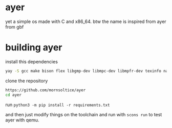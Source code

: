 # ayer
yet a simple os made with C and x86_64. btw the name is inspired from ayer from gbf

# building ayer

install this dependencies

```sh
yay -S gcc make bison flex libgmp-dev libmpc-dev libmpfr-dev texinfo nasm mtools qemu-system-x86 python3 scons
```

clone the repository
```sh
https://github.com/mornsoltice/ayer
cd ayer
```

run `python3 -m pip install -r requirements.txt`

and then just modify things on the toolchain and run with `scons run` to test ayer with qemu.


